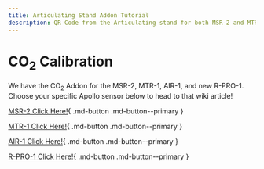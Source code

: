 ```yaml
---
title: Articulating Stand Addon Tutorial
description: QR Code from the Articulating stand for both MSR-2 and MTR-1 points here
---
```

# CO<sub>2</sub> Calibration

We have the CO<sub>2</sub> Addon for the MSR-2, MTR-1, AIR-1, and new R-PRO-1. Choose your specific Apollo sensor below to head to that wiki article!

[MSR-2 Click Here!](https://wiki.apolloautomation.com/products/msr2/addons/adding-co2-to-msr-2/){       .md-button .md-button--primary }

[MTR-1 Click Here!](https://wiki.apolloautomation.com/products/mtr1/addons/adding-co2-to-mtr-1/){    .md-button .md-button--primary }

[AIR-1 Click Here!](https://wiki.apolloautomation.com/products/air1/addons/adding-co2-to-air-1/){    .md-button .md-button--primary }

[R-PRO-1 Click Here!](https://wiki.apolloautomation.com/products/rpro1/addons/adding-co2-to-r-pro-1/){    .md-button .md-button--primary }